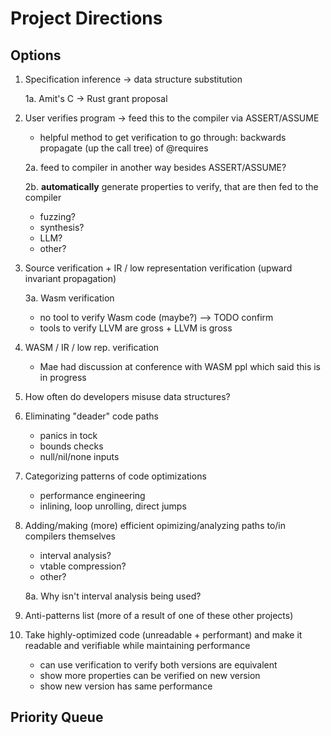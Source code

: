 # Project Directions

## Options

1. Specification inference -> data structure substitution

    1a. Amit's C -> Rust grant proposal

2. User verifies program -> feed this to the compiler via ASSERT/ASSUME
    - helpful method to get verification to go through: backwards propagate (up the call tree) of @requires

    2a. feed to compiler in another way besides ASSERT/ASSUME?

    2b. **automatically** generate properties to verify, that are then fed to the
    compiler
    - fuzzing?
    - synthesis?
    - LLM?
    - other?

3. Source verification + IR / low representation verification (upward invariant
propagation)

    3a. Wasm verification
    - no tool to verify Wasm code (maybe?) --> TODO confirm
    - tools to verify LLVM are gross + LLVM is gross

4. WASM / IR / low rep. verification
    - Mae had discussion at conference with WASM ppl which said this is in progress

5. How often do developers misuse data structures?

6. Eliminating "deader" code paths
    - panics in tock
    - bounds checks
    - null/nil/none inputs

7. Categorizing patterns of code optimizations
    - performance engineering
    - inlining, loop unrolling, direct jumps

8. Adding/making (more) efficient opimizing/analyzing paths to/in compilers
themselves
    - interval analysis?
    - vtable compression?
    - other?

    8a. Why isn't interval analysis being used?

9. Anti-patterns list (more of a result of one of these other projects)

10. Take highly-optimized code (unreadable + performant) and make it readable
and verifiable while maintaining performance
    - can use verification to verify both versions are equivalent
    - show more properties can be verified on new version
    - show new version has same performance

## Priority Queue

